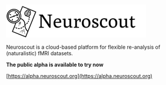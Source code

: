 ![GitHub Logo](Neuroscout_Simple_Wide.png)

Neuroscout is a cloud-based platform for flexible re-analysis of (naturalistic) fMRI datasets.

__The public alpha is available to try now__

[https://alpha.neuroscout.org](https://alpha.neuroscout.org)
